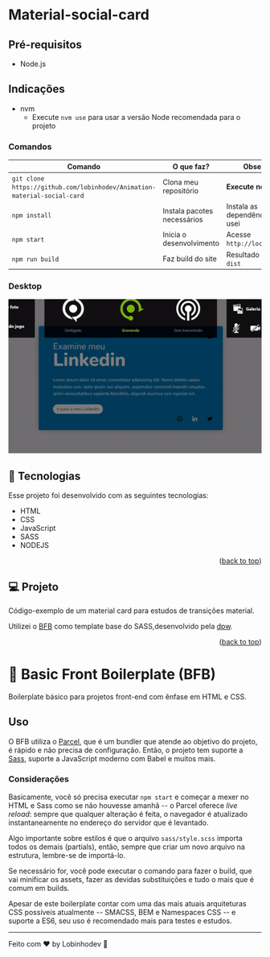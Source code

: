 # Material-social-card

## Pré-requisitos

- Node.js

## Indicações

- nvm
  - Execute `nvm use` para usar a versão Node recomendada para o projeto

### Comandos

| Comando                                                                  | O que faz?                  | Observação                       |
| ------------------------------------------------------------------------ | --------------------------- | -------------------------------- |
| `git clone https://github.com/lobinhodev/Animation-material-social-card` | Clona meu repositório       | **Execute no terminal!**         |
| `npm install`                                                            | Instala pacotes necessários | Instala as dependências que usei |
| `npm start`                                                              | Inicia o desenvolvimento    | Acesse `http://localhost:1234`   |
| `npm run build`                                                          | Faz build do site           | Resultado na pasta `dist`        |

### Desktop

<p align="center">
  <img width="600" src=".github/Desktop-mobile.gif">
</p>

<!-- ## 📢 Visite o site

[Material-social-card](https://lobinhodev.github.io/Animation-material-social-card/). -->

## 🧠 Tecnologias

Esse projeto foi desenvolvido com as seguintes tecnologias:

- HTML
- CSS
- JavaScript
- SASS
- NODEJS
<p align="right">(<a href="#top">back to top</a>)</p>

## 💻 Projeto

Código-exemplo de um material card para estudos de transições material.

Utilizei o [BFB](https://github.com/desenvolvweb/basic-front-boilerplate) como template base do SASS,desenvolvido pela [dpw](https://github.com/desenvolvweb).

<p align="right">(<a href="#top">back to top</a>)</p>

# 🔖 Basic Front Boilerplate (BFB)

Boilerplate básico para projetos front-end com ênfase em HTML e CSS.

## Uso

O BFB utiliza o [Parcel](https://pt.parceljs.org/), que é um bundler que atende ao objetivo do projeto, é rápido e não precisa de configuração. Então, o projeto tem suporte a [Sass](https://sass-lang.com/), suporte a JavaScript moderno com Babel e muitos mais.

### Considerações

Basicamente, você só precisa executar `npm start` e começar a mexer no HTML e Sass como se não houvesse amanhã -- o Parcel oferece _live reload_: sempre que qualquer alteração é feita, o navegador é atualizado instantaneamente no endereço do servidor que é levantado.

Algo importante sobre estilos é que o arquivo `sass/style.scss` importa todos os demais (partials), então, sempre que criar um novo arquivo na estrutura, lembre-se de importá-lo.

Se necessário for, você pode executar o comando para fazer o build, que vai minificar os assets, fazer as devidas substituições e tudo o mais que é comum em builds.

Apesar de este boilerplate contar com uma das mais atuais arquiteturas CSS possíveis atualmente -- SMACSS, BEM e Namespaces CSS -- e suporte a ES6, seu uso é recomendado mais para testes e estudos.

---

Feito com ♥ by Lobinhodev 🐺
